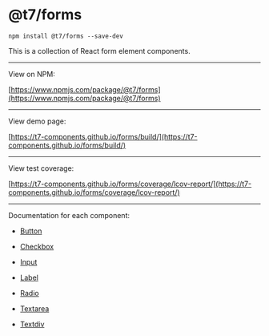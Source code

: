 # @t7/forms

```
npm install @t7/forms --save-dev
```

This is a collection of React form element components.

---

View on NPM:

[https://www.npmjs.com/package/@t7/forms](https://www.npmjs.com/package/@t7/forms)

---

View demo page:

[https://t7-components.github.io/forms/build/](https://t7-components.github.io/forms/build/)

---

View test coverage:

[https://t7-components.github.io/forms/coverage/lcov-report/](https://t7-components.github.io/forms/coverage/lcov-report/)

---

Documentation for each component:

- [Button](https://github.com/T7-Components/forms/tree/master/source/button)

- [Checkbox](https://github.com/T7-Components/forms/tree/master/source/checkbox)

- [Input](https://github.com/T7-Components/forms/tree/master/source/input)

- [Label](https://github.com/T7-Components/forms/tree/master/source/label)

- [Radio](https://github.com/T7-Components/forms/tree/master/source/radio)

- [Textarea](https://github.com/T7-Components/forms/tree/master/source/textarea)

- [Textdiv](https://github.com/T7-Components/forms/tree/master/source/textdiv)